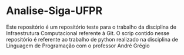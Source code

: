 # Analise-Siga-UFPR

 Este repositório é um repositório teste para o trabalho da disciplina de Infraestrutura Computacional referente à Git.
 O scrip contido nesse repositório é referente ao trabalho de python realizado na disciplina de Linguagem de Programação com o professor André Grégio
